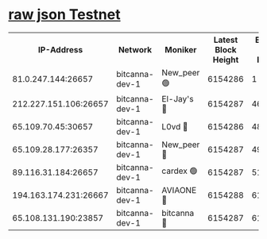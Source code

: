 [raw json Testnet](https://rpc-check.bcat.stavr.tech/bcat/rpc-bcat-result.json)
=


<table><tr><th>IP-Address</th><th>Network</th><th>Moniker</th><th>Latest Block Height</th><th>Earliest Block Height</th><th>Catching Up</th><th>Tx Index</th><th>Voting Power</th><th>Scan Time</th></tr><tr><td>81.0.247.144:26657</td><td>bitcanna-dev-1</td><td>New_peer 🟢</td><td>6154286</td><td>1</td><td>False</td><td>on</td><td>0</td><td>2024-01-26T11:37:39.061662124UTC</td></tr><tr><td>212.227.151.106:26657</td><td>bitcanna-dev-1</td><td>El-Jay's 🔴</td><td>6154287</td><td>4670391</td><td>False</td><td>on</td><td>2218164</td><td>2024-01-26T11:37:45.849726138UTC</td></tr><tr><td>65.109.70.45:30657</td><td>bitcanna-dev-1</td><td>L0vd 🔴</td><td>6154286</td><td>4828155</td><td>False</td><td>on</td><td>7920</td><td>2024-01-26T11:37:39.424793149UTC</td></tr><tr><td>65.109.28.177:26357</td><td>bitcanna-dev-1</td><td>New_peer 🔴</td><td>6154287</td><td>4952911</td><td>False</td><td>on</td><td>2237067</td><td>2024-01-26T11:37:46.560404169UTC</td></tr><tr><td>89.116.31.184:26657</td><td>bitcanna-dev-1</td><td>cardex 🟢</td><td>6154287</td><td>5185001</td><td>False</td><td>on</td><td>0</td><td>2024-01-26T11:37:46.184096385UTC</td></tr><tr><td>194.163.174.231:26667</td><td>bitcanna-dev-1</td><td>AVIAONE 🔴</td><td>6154288</td><td>6146001</td><td>False</td><td>on</td><td>1949865</td><td>2024-01-26T11:37:53.424321280UTC</td></tr><tr><td>65.108.131.190:23857</td><td>bitcanna-dev-1</td><td>bitcanna 🔴</td><td>6154287</td><td>6150287</td><td>False</td><td>off</td><td>82269</td><td>2024-01-26T11:37:46.896295417UTC</td></tr></table>